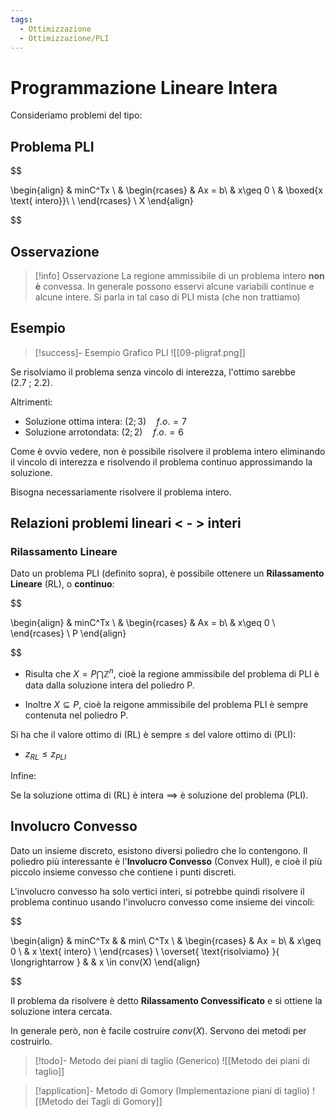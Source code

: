 ```yaml
---
tags:
  - Ottimizzazione
  - Ottimizzazione/PLI
---
```

# Programmazione Lineare Intera

Consideriamo problemi del tipo:
## Problema PLI
$$

\begin{align}
& minC^Tx \\ 
& \begin{rcases}
& Ax = b\\
& x\geq 0 \\
& \boxed{x \text{ intero}}\  \\
\end{rcases} \ X
\end{align}

$$


## Osservazione

> [!info] Osservazione
> La regione ammissibile di un problema intero **non è** convessa.
> In generale possono esservi alcune variabili continue e alcune intere. Si parla in tal caso di PLI mista (che non trattiamo)

## Esempio

> [!success]- Esempio Grafico PLI
> ![[09-pligraf.png]]

Se risolviamo il problema senza vincolo di interezza, l'ottimo sarebbe $(2.7\ ;\ 2.2)$.

Altrimenti: 

- Soluzione ottima intera: $(2;3)\quad f.o.=7$
- Soluzione arrotondata: $(2;2)\quad f.o.=6$

Come è ovvio vedere, non è possibile risolvere il problema intero eliminando il vincolo di interezza e risolvendo il problema continuo approssimando la soluzione.

Bisogna necessariamente risolvere il problema intero.

## Relazioni problemi lineari < - > interi

### Rilassamento Lineare

Dato un problema PLI (definito sopra), è possibile ottenere un **Rilassamento Lineare** (RL), o **continuo**:

$$

\begin{align}
& minC^Tx  \\
& \begin{rcases}
& Ax = b\\
& x\geq 0 \\
\end{rcases} \ P
\end{align}

$$

- Risulta che $X=P\bigcap \mathbb{Z}^n$, cioè la regione ammissibile del problema di PLI è data dalla soluzione intera del poliedro P.

- Inoltre $X\subseteq P$, cioè la reigone ammissibile del problema PLI è sempre contenuta nel poliedro P.


Si ha che il valore ottimo di (RL) è sempre $\leq$ del valore ottimo di (PLI):

- $z_{RL}\leq z_{PLI}$

Infine:

Se la soluzione ottima di (RL) è intera $\implies$ è soluzione del problema (PLI).

## Involucro Convesso

Dato un insieme discreto, esistono diversi poliedro che lo contengono. Il poliedro più interessante è l'**Involucro Convesso** (Convex Hull), e cioè il più piccolo insieme convesso che contiene i punti discreti.

L'involucro convesso ha solo vertici interi, si potrebbe quindi risolvere il problema continuo usando l'involucro convesso come insieme dei vincoli:

$$

\begin{align}
& minC^Tx & & min\ C^Tx \\ 
& \begin{rcases}
& Ax = b\\
& x\geq 0 \\
& x \text{ intero} \\
\end{rcases} \ \overset{ \text{risolviamo} }{ \longrightarrow } & & x \in conv(X)
\end{align}

$$

Il problema da risolvere è detto **Rilassamento Convessificato** e si ottiene la soluzione intera cercata.

In generale però, non è facile costruire $conv(X)$. Servono dei metodi per costruirlo.


> [!todo]- Metodo dei piani di taglio (Generico)
> ![[Metodo dei piani di taglio]]


> [!application]- Metodo di Gomory (Implementazione piani di taglio)
> ![[Metodo dei Tagli di Gomory]]
